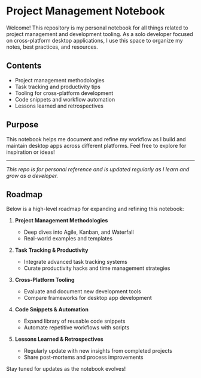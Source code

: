 # Project Management Notebook

Welcome! This repository is my personal notebook for all things related to project management and development tooling. As a solo developer focused on cross-platform desktop applications, I use this space to organize my notes, best practices, and resources.

## Contents

- Project management methodologies
- Task tracking and productivity tips
- Tooling for cross-platform development
- Code snippets and workflow automation
- Lessons learned and retrospectives

## Purpose

This notebook helps me document and refine my workflow as I build and maintain desktop apps across different platforms. Feel free to explore for inspiration or ideas!

---
*This repo is for personal reference and is updated regularly as I learn and grow as a developer.*

## Roadmap

Below is a high-level roadmap for expanding and refining this notebook:

1. **Project Management Methodologies**
    - Deep dives into Agile, Kanban, and Waterfall
    - Real-world examples and templates

2. **Task Tracking & Productivity**
    - Integrate advanced task tracking systems
    - Curate productivity hacks and time management strategies

3. **Cross-Platform Tooling**
    - Evaluate and document new development tools
    - Compare frameworks for desktop app development

4. **Code Snippets & Automation**
    - Expand library of reusable code snippets
    - Automate repetitive workflows with scripts

5. **Lessons Learned & Retrospectives**
    - Regularly update with new insights from completed projects
    - Share post-mortems and process improvements

Stay tuned for updates as the notebook evolves!